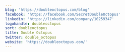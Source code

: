 ```yaml
---
blog: 'https://doubleoctopus.com/blog'
facebook: 'https://facebook.com/SecretDoubleOctopus'
linkedin: 'https://linkedin.com/company/10259347'
logohandle: doubleoctopus
sort: doubleoctopus
title: Double Octopus
twitter: double_octopus
website: 'https://doubleoctopus.com/'
---
```

